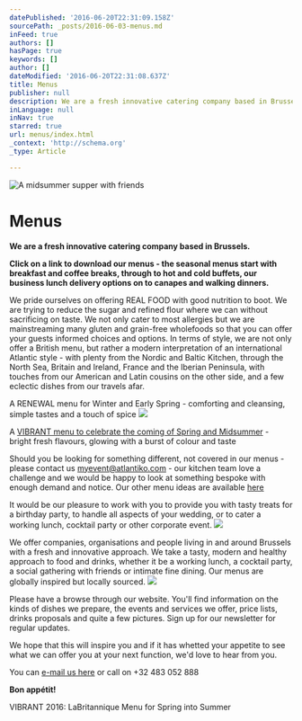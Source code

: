 ```yaml
---
datePublished: '2016-06-20T22:31:09.158Z'
sourcePath: _posts/2016-06-03-menus.md
inFeed: true
authors: []
hasPage: true
keywords: []
author: []
dateModified: '2016-06-20T22:31:08.637Z'
title: Menus
publisher: null
description: We are a fresh innovative catering company based in Brussels.
inLanguage: null
inNav: true
starred: true
url: menus/index.html
_context: 'http://schema.org'
_type: Article

---
```

![A midsummer supper with friends](https://the-grid-user-content.s3-us-west-2.amazonaws.com/cad1cce9-b552-4024-ad53-f11582009f55.jpg)

# Menus

**We are a fresh innovative catering company based in Brussels.**

**Click on a link to download our menus - the seasonal menus start with breakfast and coffee breaks, through to hot and cold buffets, our business lunch delivery options on to canapes and walking dinners.**

We pride ourselves on offering REAL FOOD with good nutrition to boot. We are trying to reduce the sugar and refined flour where we can without sacrificing on taste. We not only cater to most allergies but we are mainstreaming many gluten and grain-free wholefoods so that you can offer your guests informed choices and options. In terms of style, we are not only offer a British menu, but rather a modern interpretation of an international Atlantic style - with plenty from the Nordic and Baltic Kitchen, through the North Sea, Britain and Ireland, France and the Iberian Peninsula, with touches from our American and Latin cousins on the other side, and a few eclectic dishes from our travels afar.

A RENEWAL menu for Winter and Early Spring - comforting and cleansing, simple tastes and a touch of spice
![](https://the-grid-user-content.s3-us-west-2.amazonaws.com/26a3d2e3-fee9-4854-95dc-f965cbcefcc0.jpg)

A [VIBRANT menu to celebrate the coming of Spring and Midsumme][0][r][1] - bright fresh flavours, glowing with a burst of colour and taste

Should you be looking for something different, not covered in our menus - please contact us [myevent@atlantiko.com][2] - our kitchen team love a challenge and we would be happy to look at something bespoke with enough demand and notice. Our other menu ideas are available [here][3]

It would be our pleasure to work with you to provide you with tasty treats for a birthday party, to handle all aspects of your wedding, or to cater a working lunch, cocktail party or other corporate event.
![](https://imgflo.herokuapp.com/graph/vahj1ThiexotieMo/a6826c4751d5ef05334f4a6293288b3b/croprotate.jpg?cropheight=3649&cropwidth=5472&degrees=0&input=https%3A%2F%2Fthe-grid-user-content.s3-us-west-2.amazonaws.com%2F17ba5a66-7707-4f43-a201-12ba9f978bf6.jpg&x=0&y=0)

We offer companies, organisations and people living in and around Brussels with a fresh and innovative approach. We take a tasty, modern and healthy approach to food and drinks, whether it be a working lunch, a cocktail party, a social gathering with friends or intimate fine dining. Our menus are globally inspired but locally sourced.
![](https://the-grid-user-content.s3-us-west-2.amazonaws.com/45df9c89-2726-450b-9c39-257f5368c0c0.jpg)

Please have a browse through our website. You'll find information on the kinds of dishes we prepare, the events and services we offer, price lists, drinks proposals and quite a few pictures. Sign up for our newsletter for regular updates.

We hope that this will inspire you and if it has whetted your appetite to see what we can offer you at your next function, we'd love to hear from you.

You can [e-mail us here][4] or call on +32 483 052 888

**Bon appétit!**

VIBRANT 2016: LaBritannique Menu for Spring into Summer

[0]: https://www.dropbox.com/s/85qjrtufolbx5ku/LaBritannique%20Brussels%20Menu%20VIBRANT%202016%20all%20clients.pdf?dl=0
[1]: http://www.labritannique.com/assets/files/LaBritannique%20Brussels%20Menu%20VIBRANT%202016%20all%20clients.pdf
[2]: mailto:myevent@atlantiko.com
[3]: http://www.labritannique.com/menus
[4]: http://www.labritannique.com/contact